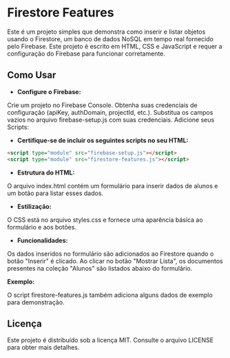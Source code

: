 # Firestore Features

Este é um projeto simples que demonstra como inserir e listar objetos usando o Firestore, um banco de dados NoSQL em tempo real fornecido pelo Firebase. Este projeto é escrito em HTML, CSS e JavaScript e requer a configuração do Firebase para funcionar corretamente.

## Como Usar

- **Configure o Firebase:**

Crie um projeto no Firebase Console.
Obtenha suas credenciais de configuração (apiKey, authDomain, projectId, etc.).
Substitua os campos vazios no arquivo firebase-setup.js com suas credenciais.
Adicione seus Scripts:

- **Certifique-se de incluir os seguintes scripts no seu HTML:**

```html
<script type="module" src="firebase-setup.js"></script>
<script type="module" src="firestore-features.js"></script>
```

- **Estrutura do HTML:**

O arquivo index.html contém um formulário para inserir dados de alunos e um botão para listar esses dados.

- **Estilização:**

O CSS está no arquivo styles.css e fornece uma aparência básica ao formulário e aos botões.

- **Funcionalidades:**

Os dados inseridos no formulário são adicionados ao Firestore quando o botão "Inserir" é clicado.
Ao clicar no botão "Mostrar Lista", os documentos presentes na coleção "Alunos" são listados abaixo do formulário.

**Exemplo:**

O script firestore-features.js também adiciona alguns dados de exemplo para demonstração.

## Licença

Este projeto é distribuído sob a licença MIT. Consulte o arquivo LICENSE para obter mais detalhes.